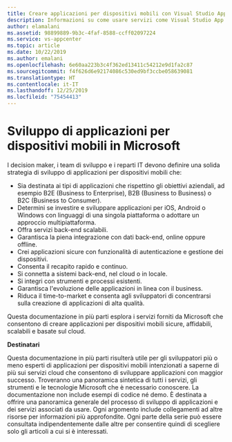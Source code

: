 ```yaml
---
title: Creare applicazioni per dispositivi mobili con Visual Studio App Center e servizi di Azure
description: Informazioni su come usare servizi come Visual Studio App Center per creare applicazioni per dispositivi mobili reali insieme ad altri servizi di Azure.
author: elamalani
ms.assetid: 98899889-9b3c-4faf-8588-ccff02097224
ms.service: vs-appcenter
ms.topic: article
ms.date: 10/22/2019
ms.author: emalani
ms.openlocfilehash: 6e60aa223b3c4f362ed13411c54212e9d1fa2c87
ms.sourcegitcommit: f4f626d6e92174086c530ed9bf3ccbe058639081
ms.translationtype: HT
ms.contentlocale: it-IT
ms.lasthandoff: 12/25/2019
ms.locfileid: "75454413"
---
```

# <a name="mobile-application-development-in-microsoft"></a>Sviluppo di applicazioni per dispositivi mobili in Microsoft
I decision maker, i team di sviluppo e i reparti IT devono definire una solida strategia di sviluppo di applicazioni per dispositivi mobili che:
- Sia destinata ai tipi di applicazioni che rispettino gli obiettivi aziendali, ad esempio B2E (Business to Enterprise), B2B (Business to Business) o B2C (Business to Consumer).
- Determini se investire e sviluppare applicazioni per iOS, Android o Windows con linguaggi di una singola piattaforma o adottare un approccio multipiattaforma.
- Offra servizi back-end scalabili.
- Garantisca la piena integrazione con dati back-end, online oppure offline.
- Crei applicazioni sicure con funzionalità di autenticazione e gestione dei dispositivi.
- Consenta il recapito rapido e continuo.
- Si connetta a sistemi back-end, nel cloud o in locale.
- Si integri con strumenti e processi esistenti.
- Garantisca l'evoluzione delle applicazioni in linea con il business.
- Riduca il time-to-market e consenta agli sviluppatori di concentrarsi sulla creazione di applicazioni di alta qualità.

Questa documentazione in più parti esplora i servizi forniti da Microsoft che consentono di creare applicazioni per dispositivi mobili sicure, affidabili, scalabili e basate sul cloud.

**Destinatari**

Questa documentazione in più parti risulterà utile per gli sviluppatori più o meno esperti di applicazioni per dispositivi mobili intenzionati a saperne di più sui servizi cloud che consentono di sviluppare applicazioni con maggior successo. Troveranno una panoramica sintetica di tutti i servizi, gli strumenti e le tecnologie Microsoft che è necessario conoscere. La documentazione non include esempi di codice né demo. È destinata a offrire una panoramica generale del processo di sviluppo di applicazioni e dei servizi associati da usare. Ogni argomento include collegamenti ad altre risorse per informazioni più approfondite. Ogni parte della serie può essere consultata indipendentemente dalle altre per consentire quindi di scegliere solo gli articoli a cui si è interessati.

